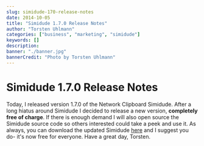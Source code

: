 ```yaml
---
slug: simidude-170-release-notes
date: 2014-10-05
title: "Simidude 1.7.0 Release Notes"
author: "Torsten Uhlmann"
categories: ["business", "marketing", "simidude"]
keywords: []
description:
banner: "./banner.jpg"
bannerCredit: "Photo by Torsten Uhlmann"
---
```


Simidude 1.7.0 Release Notes
============================

Today, I released version 1.7.0 of the Network Clipboard Simidude. After a long hiatus around Simidude I decided to release a new version, **completely free of charge**. If there is enough demand I will also open source the Simidude source code so others interested could take a peek and use it. As always, you can download the updated Simidude [here](http://www.agynamix.de/products/simidude/download/) and I suggest you do- it's now free for everyone. Have a great day, Torsten.
